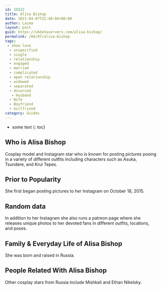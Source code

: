 ```yaml
---
id: 19322
title: Alisa Bishop
date: 2021-04-07T22:49:04+00:00
author: Laima
layout: post
guid: https://ukdataservers.com/alisa-bishop/
permalink: /04/07/alisa-bishop
tags:
 - show love
  - unspecified
  - single
  - relationship
  - engaged
  - married
  - complicated
  - open relationship
  - widowed
  - separated
  - divorced
   - Husband
  - Wife
  - Boyfriend
  - Girlfriend
category: Guides
---
```


* some text
{: toc}


## Who is Alisa Bishop
                  
                  
                  
Cosplay model and Instagram star who is known for posting pictures posing in a variety of different outfits including characters such as Asuka, Tsundere, and Krul Tepes. 
                  
              
            
              
            
                
                
                
## Prior to Popularity
                  
                  
                  
She first began posting pictures to her Instagram on October 18, 2015. 
                  
              
            
              
            
                
                
                
## Random data
                  
                  
                  
In addition to her Instagram she also runs a patreon page where she releases unique photos to her devoted fans in different outfits, locations, and poses. 
                  
              
            
              
            
                
                
                
## Family & Everyday Life of Alisa Bishop
                  
                  
                  
She was born and raised in Russia. 
                  
              
            
              
            
                
                
                
## People Related With Alisa Bishop
                  
                  
                  
Other cosplay stars from Russia include Mishkali and Ethan Nikelsky. 
                  
              
            
              
            
                
              
            
              
              
            
            
              
            
          
          
          